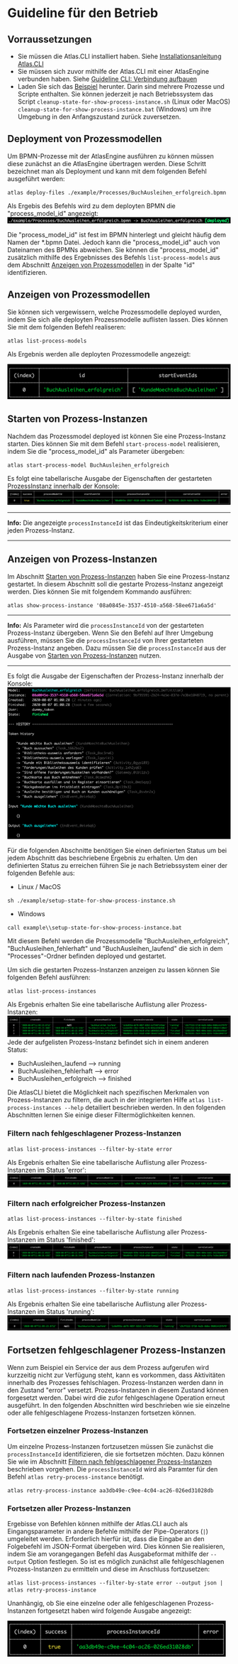 # Guideline für den Betrieb

## Vorraussetzungen

* Sie müssen die Atlas.CLI installiert haben. Siehe [Installationsanleitung Atlas.CLI](./install.md)
* Sie müssen sich zuvor mithilfe der Atlas.CLI mit einer AtlasEngine verbunden haben. Siehe [Guideline CLI: Verbindung aufbauen](./guideline-CLI-connect.md)
* Laden Sie sich das [Beispiel](./example) herunter. Darin sind mehrere Prozesse und Scripte enthalten. Sie können jederzeit je nach Betriebssystem das Script `cleanup-state-for-show-process-instance.sh` (Linux oder MacOS) `cleanup-state-for-show-process-instance.bat` (Windows) um ihre Umgebung in den Anfangszustand zurück zuversetzen.
  
## Deployment von Prozessmodellen

Um BPMN-Prozesse mit der AtlasEngine ausführen zu können müssen diese zunächst an die AtlasEngine übertragen werden. Diese Schritt bezeichnet man als Deployment und kann mit dem folgenden Befehl ausgeführt werden:

```shell
atlas deploy-files ./example/Processes/BuchAusleihen_erfolgreich.bpmn
```

Als Ergebis des Befehls wird zu dem deployten BPMN die "process_model_id" angezeigt:
![Ergebnis des deploy-files](./images/deploy-files_result.png "Ergebnis des deploy-files")

Die "process_model_id" ist fest im BPMN hinterlegt und gleicht häufig dem Namen der *.bpmn Datei. Jedoch kann die "process_model_id" auch von Dateinamen des BPMNs abweichen. Sie können die "process_model_id" zusätzlich mithilfe des Ergebnisses des Befehls `list-process-models` aus dem Abschnitt [Anzeigen von Prozessmodellen](#Anzeigen-von-Prozessmodellen) in der Spalte "id" identifizieren.

## Anzeigen von Prozessmodellen

Sie können sich vergewissern, welche Prozessmodelle deployed wurden, indem Sie sich alle deployten Prozessmodelle auflisten lassen. Dies können Sie mit dem folgenden Befehl realiseren:

```shell
atlas list-process-models
```

Als Ergebnis werden alle deployten Prozessmodelle angezeigt:

![Ergebnis des list-process-models](./images/list-process-models_result.png "Ergebnis des list-process-models")

## Starten von Prozess-Instanzen

Nachdem das Prozessmodel deployed ist können Sie eine Prozess-Instanz starten. Dies können Sie mit dem Befehl `start-process-model` realisieren, indem Sie die "process_model_id" als Parameter übergeben:

```shell
atlas start-process-model BuchAusleihen_erfolgreich
```

Es folgt eine tabellarische Ausgabe der Eigenschaften der gestarteten ProzessInstanz innerhalb der Konsole:
![Ergebnis des start-process-model](./images/start-process-model_result.png "Ergebnis des start-process-model")

---
**Info:**
Die angezeigte `processInstanceId` ist das Eindeutigkeitskriterium einer jeden Prozess-Instanz.

---

## Anzeigen von Prozess-Instanzen

Im Abschnitt [Starten von Prozess-Instanzen](#Starten-von-Prozess-Instanzen) haben Sie eine Prozess-Instanz gestartet. In diesem Abschnitt soll die gestarte Prozess-Instanz angezeigt werden. Dies können Sie mit folgendem Kommando ausführen:

```shell
atlas show-process-instance '08a0845e-3537-4510-a568-58ee671a6a5d'
```

---
**Info:**
Als Parameter wird die `processInstanceId` von der gestarteten Prozess-Instanz übergeben. Wenn Sie den Befehl auf Ihrer Umgebung ausführen, müssen Sie die `processInstanceId` von Ihrer gestarteten Prozess-Instanz angeben. Dazu müssen Sie die `processInstanceId` aus der Ausgabe von [Starten von Prozess-Instanzen](#Starten-von-Prozess-Instanzen) nutzen.

---

Es folgt die Ausgabe der Eigenschaften der Prozess-Instanz innerhalb der Konsole:
![Ergebnis des show-process-instance](./images/show-process-instance_result.png "Ergebnis des show-process-instance")

Für die folgenden Abschnitte benötigen Sie einen definierten Status um bei jedem Abschnitt das beschriebene Ergebnis zu erhalten. Um den definierten Status zu erreichen führen Sie je nach Betriebssystem einer der folgenden Befehle aus:

* Linux / MacOS

```shell
sh ./example/setup-state-for-show-process-instance.sh
```

* Windows

```shell
call example\\setup-state-for-show-process-instance.bat
```

Mit diesem Befehl werden die Prozessmodelle "BuchAusleihen_erfolgreich", "BuchAusleihen_fehlerhaft" und "BuchAusleihen_laufend" die sich in dem "Processes"-Ordner befinden deployed und gestartet.

Um sich die gestarten Prozess-Instanzen anzeigen zu lassen können Sie folgenden Befehl ausführen:

```shell
atlas list-process-instances
```

Als Ergebnis erhalten Sie eine tabellarische Auflistung aller Prozess-Instanzen:
![Ergebnis des list-process-instances](./images/list-process-instances_result.png "Ergebnis des list-process-instances")
Jede der aufgelisten Prozess-Instanz befindet sich in einem anderen Status:

* BuchAusleihen_laufend --> running
* BuchAusleihen_fehlerhaft --> error
* BuchAusleihen_erfolgreich --> finished

Die AtlasCLI bietet die Möglichkeit nach spezifischen Merkmalen von Prozess-Instanzen zu filtern, die auch in der integrierten Hilfe `atlas list-process-instances --help` detailiert beschrieben werden. In den folgenden Abschnitten lernen Sie einige dieser Filtermöglichkeiten kennen.

### Filtern nach fehlgeschlagener Prozess-Instanzen

```shell
atlas list-process-instances --filter-by-state error
```

Als Ergebnis erhalten Sie eine tabellarische Auflistung aller Prozess-Instanzen im Status 'error':
![Ergebnis des list-process-instances](./images/list-process-instances_error_result.png "Ergebnis des list-process-instances")

### Filtern nach erfolgreicher Prozess-Instanzen

```shell
atlas list-process-instances --filter-by-state finished
```

Als Ergebnis erhalten Sie eine tabellarische Auflistung aller Prozess-Instanzen im Status 'finished':
![Ergebnis des list-process-instances](./images/list-process-instances_finished_result.png "Ergebnis des list-process-instances")

### Filtern nach laufenden Prozess-Instanzen

```shell
atlas list-process-instances --filter-by-state running
```

Als Ergebnis erhalten Sie eine tabellarische Auflistung aller Prozess-Instanzen im Status 'running':
![Ergebnis des list-process-instances](./images/list-process-instances_running_result.png "Ergebnis des list-process-instances")

## Fortsetzen fehlgeschlagener Prozess-Instanzen

Wenn zum Beispiel ein Service der aus dem Prozess aufgerufen wird kurzzeitig nicht zur Verfügung steht, kann es vorkommen, dass Aktivitäten innerhalb des Prozesses fehlschlagen. Prozess-Instanzen werden dann in den Zustand "error" versetzt. Prozess-Instanzen in diesem Zustand können forgesetzt werden. Dabei wird die zufor fehlgeschlagene Operation erneut ausgeführt. In den folgenden Abschnitten wird beschrieben wie sie einzelne oder alle fehlgeschlagene Prozess-Instanzen fortsetzen können.

### Fortsetzen einzelner Prozess-Instanzen

Um einzelne Prozess-Instanzen fortzusetzen müssen Sie zunächst die `processInstanceId` identifizieren, die sie fortsetzen möchten. Dazu können Sie wie im Abschnitt [Filtern nach fehlgeschlagener Prozess-Instanzen](#Filtern-nach-fehlgeschlagener-Prozess-Instanzen) beschrieben vorgehen. Die `processInstanceId` wird als Paramter für den Befehl `atlas retry-process-instance` benötigt.

```shell
atlas retry-process-instance aa3db49e-c9ee-4c04-ac26-026ed31028db
```

### Fortsetzen aller Prozess-Instanzen

Ergebisse von Befehlen können mithilfe der Atlas.CLI auch als Eingangsparameter in andere Befehle mithilfe der Pipe-Operators (`|`) umgeleitet werden. Erforderlich hierfür ist, dass die Eingabe an den Folgebefehl im JSON-Format übergeben wird. Dies können Sie realisieren, indem Sie am vorangegangen Befehl das Ausgabeformat mithilfe der `--output` Option festlegen.
So ist es möglich zunächst alle fehlgeschlagenen Prozess-Instanzen zu ermitteln und diese im Anschluss fortzusetzen:

```shell
atlas list-process-instances --filter-by-state error --output json | atlas retry-process-instance
```

Unanhängig, ob Sie eine einzelne oder alle fehlgeschlagenen Prozess-Instanzen fortgesetzt haben wird folgende Ausgabe angezeigt:

![Ergebnis des retry-process-instance](./images/retry-process-instance_result.png "Ergebnis des retry-process-instance")
